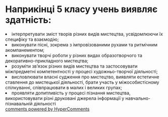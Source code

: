 <div id="hypercomments_widget" class="js-hypercomments-widget invisible"></div>

# Наприкінці 5 класу учень виявляє здатність:

<li>інтерпретувати зміст творів різних видів мистецтва, усвідомлюючи їх специфіку та взаємодію;</li>
<li>виконувати пісні, зокрема з імпровізованими рухами та ритмічним акомпанементом;</li>
<li>виконувати творчі роботи у різних видах образотворчого та декоративно-прикладного мистецтва;</li>
<li>розуміти зв’язок різних видів мистецтва та застосовувати міжпредметні компетентності у процесі художньо-творчої діяльності;</li>
<li>висловлювати власні судження про мистецтво, виявляти естетичне ставлення до мистецької діяльності, брати участь у міжособистісному спілкуванні, співпрацювати в малих і великих групах;</li>
<li>проявляти допитливість у процесі пізнання мистецтва, використовувати різні друковані джерела інформації у навчально-пізнавальній діяльності</li>

<div class="js-hypercomments-container">
<a href="http://hypercomments.com" class="hc-link" title="comments widget">comments powered by HyperComments</a>
</div>